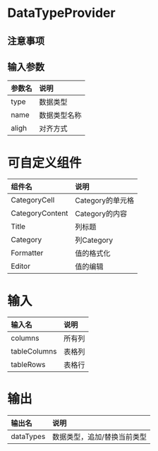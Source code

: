 # DataTypeProvider

## 注意事项

## 输入参数
| 参数名 | 说明         |
| :----- | :----------- |
| type   | 数据类型     |
| name   | 数据类型名称 |
| aligh  | 对齐方式     |

# 可自定义组件
| 组件名          | 说明             |
| :-------------- | :--------------- |
| CategoryCell    | Category的单元格 |
| CategoryContent | Category的内容   |
| Title           | 列标题           |
| Category        | 列Category       |
| Formatter       | 值的格式化       |
| Editor          | 值的编辑         |

# 输入
| 输入名       | 说明   |
| :----------- | :----- |
| columns      | 所有列 |
| tableColumns | 表格列 |
| tableRows    | 表格行 |

# 输出
| 输出名    | 说明                        |
| :-------- | :-------------------------- |
| dataTypes | 数据类型，追加/替换当前类型 |
